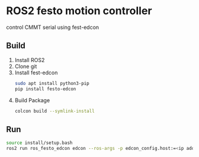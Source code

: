 # ROS2 festo motion controller

control CMMT serial using fest-edcon



## Build

1. Install ROS2
2. Clone git
3. Install fest-edcon
    ```bash
    sudo apt install python3-pip
    pip install festo-edcon
4. Build Package
    ```bash
    colcon build --symlink-install
    ```



## Run

```bash
source install/setup.bash
ros2 run ros_festo_edcon edcon --ros-args -p edcon_config.host:=<ip address>
```
